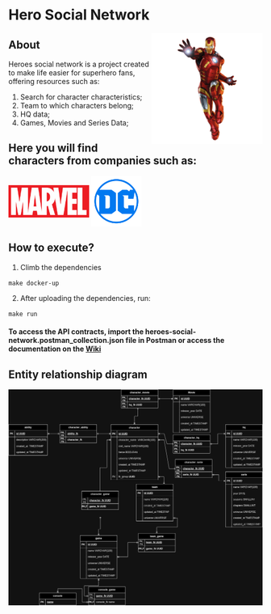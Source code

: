 # Hero Social Network

<img align="right" width="220px" src="docs/assets/ironman.png">

## About

Heroes social network is a project created to make life easier for superhero fans, offering resources such as:

1. Search for character characteristics;
2. Team to which characters belong;
3. HQ data;
4. Games, Movies and Series Data;


## Here you will find characters from companies such as:

<img align="center" width="160px" src="docs/assets/marvel.png">
<img align="center" width="100px" src="docs/assets/DC_Comics_logo.png">



## How to execute?

1. Climb the dependencies
~~~ make 
make docker-up
~~~

2. After uploading the dependencies, run:
~~~
make run
~~~

#### To access the API contracts, import the heroes-social-network.postman_collection.json file in Postman or access the documentation on the [Wiki](https://github.com/LeandroAlcantara-1997/heroes-social-network/wiki)


## Entity relationship diagram

![diagram](/docs/assets/heroes-social-network.jpg)